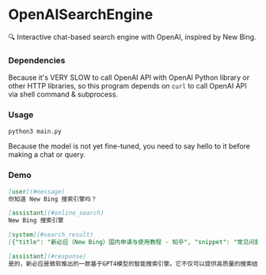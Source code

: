 # OpenAISearchEngine

🔍 Interactive chat-based search engine with OpenAI, inspired by New Bing.

### Dependencies

Because it's VERY SLOW to call OpenAI API with OpenAI Python library or other HTTP libraries, so this program depends on `curl` to call OpenAI API via shell command & subprocess.

### Usage

```bash
python3 main.py
```

Because the model is not yet fine-tuned, you need to say hello to it before making a chat or query.


### Demo

```markdown
[user](#message)
你知道 New Bing 搜索引擎吗？

[assistant](#online_search)
New Bing 搜索引擎

[system](#search_result)
[{"title": "新必应（New Bing）国内申请与使用教程 - 知乎", "snippet": "常见问题 如果访问不了，你可以清除一下浏览器必应的 Cookie，地址栏重新输入必应链接：bing.com"}, {"title": "新必应（New Bing）使用指南 - 知乎", "snippet": "新必应（New Bing）是微软推出的一款基于GPT4模型的智能搜索引擎，它不仅可以提供高质量的搜索结果，还可以与用户进行自然语言交互，提供各种有趣和实用的功能。本文将介绍如何申请和使用新必应，以及它的一些特色功能。如何申请新必应"}, {"title": "总是跳转到国内版(cn.bing.com)？New Bing使用全攻略 - 掘金", "snippet": "四、手机访问New Bing 现在（更新时间2023.2.28）微软已经将New Bing带上了手机。 现在有了更方面的访问途径，使用手机的Bing App使用New Bing的Chat功能。 但国内的应用商城应该是名叫“微软必应”的阉割版，我这里找到了微软官方的下载地址："}, {"title": "新必应（New Bing）国内申请与使用教程 - 掘金", "snippet": "新必应（New Bing）国内申请与使用教程 下载安装 Edge dev 版本，这个版本可以直接申请(不用梯子) ... 多内容聚合浏览、多引擎快捷搜索 、多工具便捷提效、多模式随心畅享，你想要的，这里都有！ 前往安装 ..."}, {"title": "无需魔法，新版 New Bing 使用方法全攻略！_腾讯新闻", "snippet": "添加搜索引擎 需要注意的是。 在添加必应搜索引擎时，我们要手动添加“必应英文”的搜索参数 setmkt=en-US。 英文原版： 图片搜索： 以图搜图： 特别是“以图搜图”。 如果必应检测到你上一次，使用的是“必应搜索国内版”，那么以图搜图功能就会显示为空白。"}]

[assistant](#response)
是的，新必应是微软推出的一款基于GPT4模型的智能搜索引擎。它不仅可以提供高质量的搜索结果，还可以与用户进行自然语言交互，提供各种有趣和实用的功能。可以使用以下步骤安装并使用新必应：1.下载安装Edge dev版本；2.在Edge浏览器中添加搜索引擎；3.使用手机Bing App访问New Bing；4.了解New Bing提供的各种特色功能。
```
